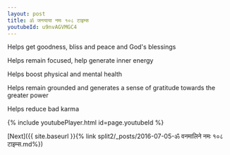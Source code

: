 ```yaml
---
layout: post
title: ॐ जनयाया नमः १०८ टाइम्स
youtubeId: u9nvAGVMGC4
---
```

 
 
Helps get goodness, bliss and peace and God's blessings
 
Helps remain focused, help generate inner energy 
 
Helps boost physical and mental health 
 
Helps remain grounded and generates a sense of gratitude towards the greater power 
 
Helps reduce bad karma
 
 
 
 


{% include youtubePlayer.html id=page.youtubeId %}
 
[Next]({{ site.baseurl }}{% link  split2/_posts/2016-07-05-ॐ वनमालिने नमः १०८ टाइम्स.md%})
 

